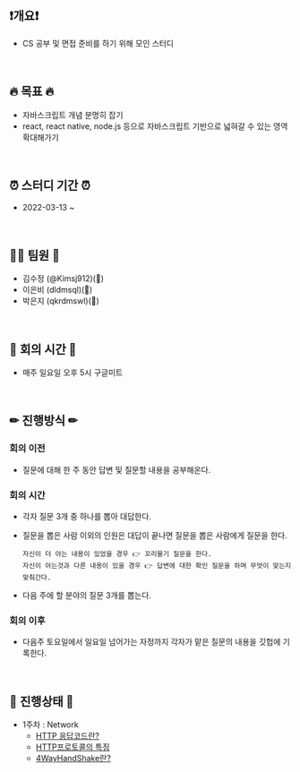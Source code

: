 ## ❗개요❗
- CS 공부 및 면접 준비를 하기 위해 모인 스터디 
<br>

## 🔥 목표 🔥
- 자바스크립트 개념 분명히 잡기
- react, react native, node.js 등으로 자바스크립트 기반으로 넓혀갈 수 있는 영역 확대해가기
<br>

## ⏰ 스터디 기간 ⏰
- 2022-03-13 ~ 
<br>

## 🙋‍♂️ 팀원 🙋‍
  - 김수정 (@Kimsj912)(🐯)
  - 이은비 (dldmsql)(🐣)
  - 박은지 (qkrdmswl)(🐰)
<br>

## 💬 회의 시간 💬
- 매주 일요일 오후 5시 구글미트
<br>

## ✏ 진행방식 ✏
 ### 회의 이전
  - 질문에 대해 한 주 동안 답변 및 질문할 내용을 공부해온다.

 ### 회의 시간
  - 각자 질문 3개 중 하나를 뽑아 대답한다. 
  - 질문을 뽑은 사람 이외의 인원은 대답이 끝나면 질문을 뽑은 사람에게 질문을 한다.
  
      ```
      자신이 더 아는 내용이 있었을 경우 👉 꼬리물기 질문을 한다.
      자신이 아는것과 다른 내용이 있을 경우 👉 답변에 대한 확인 질문을 하며 무엇이 맞는지 맞춰간다.
      ```
  - 다음 주에 할 분야의 질문 3개를 뽑는다. 
    
 ### 회의 이후
  - 다음주 토요일에서 일요일 넘어가는 자정까지 각자가 맡은 질문의 내용을 깃헙에 기록한다.
<br>

## 📌 진행상태 📌 
  - 1주차 : Network
    - [HTTP 응답코드란?](https://github.com/Kimsj912/CSStudy/blob/main/Network/HTTP%20%EC%9D%91%EB%8B%B5%EC%BD%94%EB%93%9C%EB%9E%80.md)    
    - [HTTP프로토콜의 특징](https://github.com/Kimsj912/CSStudy/blob/main/Network/HTTP%ED%94%84%EB%A1%9C%ED%86%A0%EC%BD%9C%EC%9D%98%20%ED%8A%B9%EC%A7%95.md)
    - [4WayHandShake란?](https://github.com/Kimsj912/CSStudy/blob/main/Network/4WayHandShake%EB%9E%80.md)
